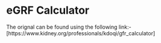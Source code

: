 <h1>eGRF Calculator</h1>
<p>
  The orignal can be found using the following link:-
  <br>
  [https://www.kidney.org/professionals/kdoqi/gfr_calculator]
</p>

